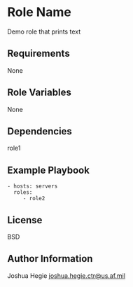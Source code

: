 Role Name
=========

Demo role that prints text

Requirements
------------

None

Role Variables
--------------

None

Dependencies
------------

role1

Example Playbook
----------------

    - hosts: servers
      roles:
         - role2

License
-------

BSD

Author Information
------------------

Joshua Hegie <joshua.hegie.ctr@us.af.mil>
